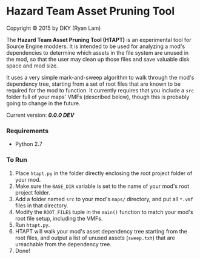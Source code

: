 Hazard Team Asset Pruning Tool
==========

Copyright © 2015 by DKY (Ryan Lam)

The __Hazard Team Asset Pruning Tool (HTAPT)__ is an experimental tool for Source Engine modders. It is intended to be used for analyzing a mod's dependencies to determine which assets in the file system are unused in the mod, so that the user may clean up those files and save valuable disk space and mod size.

It uses a very simple mark-and-sweep algorithm to walk through the mod's dependency tree, starting from a set of root files that are known to be required for the mod to function. It currently requires that you include a `src` folder full of your maps' VMFs (described below), though this is probably going to change in the future.


Current version: ___0.0.0 DEV___


### Requirements
* Python 2.7

### To Run
1. Place `htapt.py` in the folder directly enclosing the root project folder of your mod.
2. Make sure the `BASE_DIR` variable is set to the name of your mod's root project folder.
3. Add a folder named `src` to your mod's `maps/` directory, and put all `*.vmf` files in that directory.
4. Modify the `ROOT_FILES` tuple in the `main()` function to match your mod's root file setup, including the VMFs.
5. Run `htapt.py`.
6. HTAPT will walk your mod's asset dependency tree starting from the root files, and output a list of unused assets (`sweep.txt`) that are ureachable from the dependency tree.
7. Done!
